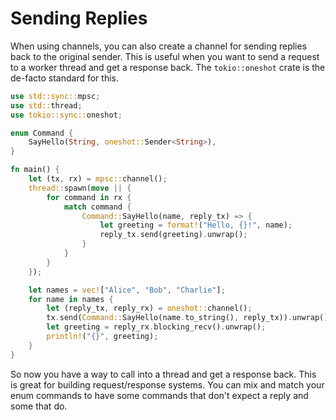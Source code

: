 # Sending Replies

When using channels, you can also create a channel for sending replies back to the original sender. This is useful when you want to send a request to a worker thread and get a response back. The `tokio::oneshot` crate is the de-facto standard for this.

```rust
use std::sync::mpsc;
use std::thread;
use tokio::sync::oneshot;

enum Command {
    SayHello(String, oneshot::Sender<String>),
}

fn main() {
    let (tx, rx) = mpsc::channel();
    thread::spawn(move || {
        for command in rx {
            match command {
                Command::SayHello(name, reply_tx) => {
                    let greeting = format!("Hello, {}!", name);
                    reply_tx.send(greeting).unwrap();
                }
            }
        }
    });

    let names = vec!["Alice", "Bob", "Charlie"];
    for name in names {
        let (reply_tx, reply_rx) = oneshot::channel();
        tx.send(Command::SayHello(name.to_string(), reply_tx)).unwrap();
        let greeting = reply_rx.blocking_recv().unwrap();
        println!("{}", greeting);
    }
}
```

So now you have a way to call into a thread and get a response back. This is great for building request/response systems. You can mix and match your enum commands to have some commands that don't expect a reply and some that do.